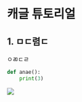# 캐글 튜토리얼

## 1. ㅁㄷ렴ㄷ

ㅇㄻㄷㄹ

``` python
def anae():
    print(3)
```

![](C:\Users\Kjy\Desktop\222.PNG)

